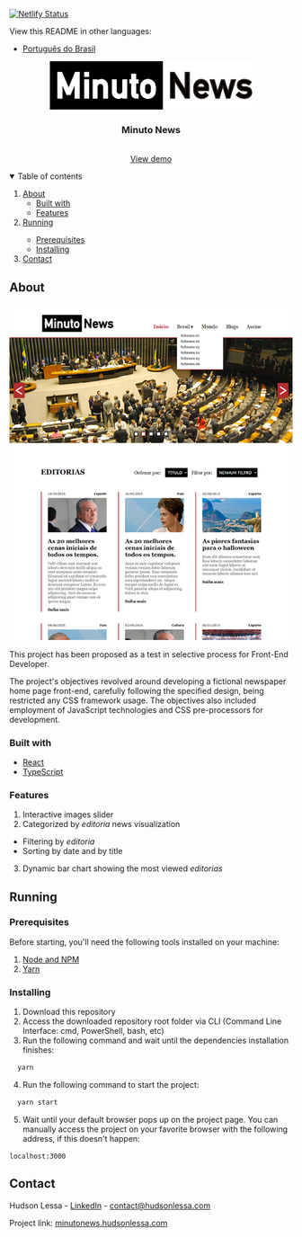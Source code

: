 [![Netlify Status](https://api.netlify.com/api/v1/badges/a38df661-4ef8-4b0a-91f4-b759885804da/deploy-status)](https://app.netlify.com/sites/minuto-news/deploys)



View this README in other languages:

* [Português do Brasil](README.pt-BR.md)



<p align="center">
  <a href="http://minutonews.hudsonlessa.com">
    <img src="src/assets/logo.svg" alt="Logo" width="360">
  </a>

  <h3 align="center">Minuto News</h3>

  <p align="center">
    <br />
    <a href="http://minutonews.hudsonlessa.com">View demo</a>
  </p>
</p>

<details open="open">
  <summary>Table of contents</summary>
  <ol>
    <li>
      <a href="#about">About</a>
      <ul>
        <li><a href="#built-with">Built with</a></li>
        <li><a href="#features">Features</a></li>
      </ul>
    </li>
    <li>
    <a href="#running">Running</a></li>
      <ul>
        <li><a href="#prerequisites">Prerequisites</a></li>
        <li><a href="#installing">Installing</a></li>
      </ul>
    </li>
    <li><a href="#contact">Contact</a></li>
  </ol>
</details>



## About

[![Minuto News screenshot][product-screenshot]](http://minutonews.hudsonlessa.com)

This project has been proposed as a test in selective process for Front-End Developer.

The project's objectives revolved around developing a fictional newspaper home page front-end, carefully following the specified design, being restricted any CSS framework usage. The objectives also included employment of JavaScript technologies and CSS pre-processors for development.



### Built with

* [React](http://reactjs.org)
* [TypeScript](http://typescriptlang.org)

### Features
1. Interactive images slider
2. Categorized by *editoria* news visualization
* Filtering by *editoria*
* Sorting by date and by title
3. Dynamic bar chart showing the most viewed *editorias*



## Running

### Prerequisites

Before starting, you'll need the following tools installed on your machine:
1. [Node and NPM](http://nodejs.org)
2. [Yarn](http://yarnpkg.com)

### Installing

1. Download this repository
2. Access the downloaded repository root folder via CLI (Command Line Interface: cmd, PowerShell, bash, etc)
3. Run the following command and wait until the dependencies installation finishes:
  ```sh
    yarn
  ```
4. Run the following command to start the project:
  ```sh
    yarn start
  ```
5. Wait until your default browser pops up on the project page. You can manually access the project on your favorite browser with the following address, if this doesn't happen:
  ```
  localhost:3000
  ```



## Contact

Hudson Lessa - [LinkedIn](http://linkedin.com/in/hudsonlessa) - contact@hudsonlessa.com

Project link: [minutonews.hudsonlessa.com](http://minutonews.hudsonlessa.com)



[product-screenshot]: images/product-screenshot.png
